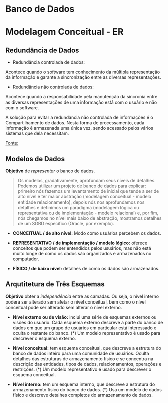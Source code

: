 # Banco de Dados

# Modelagem Conceitual - ER

## Redundância de Dados

* Redundância controlada de dados:

Acontece quando o software tem conhecimento da múltipla representação da informação e garante a sincronização entre as diversas representações.

* Redundância não controlada de dados:

Acontece quando a responsabilidade pela manutenção da sincronia entre as diversas representações de uma informação está com o usuário e não com o software.

A solução para evitar a redundância não controlada de informações é o Compartilhamento de dados. Nesta forma de processamento, cada informação é armazenada uma única vez, sendo acessado pelos vários sistemas que dela necessitam.

[Fonte:](https://docente.ifrn.edu.br/josecunha/disciplinas/banco-de-dados/material-de-aula/introducao-bd)

## Modelos de Dados

**Objetivo** de *representar* o banco de dados. 

> Os modelos, gradativamente, aprofundam seus níveis de detalhes. Podemos utilizar um projeto de banco de dados para explicar: primeiro nós fazemos um levantamento de inicial que tende a ser de alto nível e ter maior abstração (modelagem conceitual - modelo entidade relacionamento), depois nós nos aprofundamos nos detalhes e definimos um paradigma (modelagem lógica ou representativa ou de implementação - modelo relacional) e, por fim, nós chegamos no nível mais baixo de abstração, mostramos detalhes de um SGBD específico (Oracle, por exemplo).

* **CONCEITUAL / de alto nível:** 
Modo como usuários percebem os dados.

* **REPRESENTATIVO / de implementação / modelo lógico:** 
oferece conceitos que podem ser entendidos pelos usuários, 
mas não está muito longe de como os dados são organizados e armazenados no computador.

* **FÍSICO / de baixo nível:**
detalhes de como os dados são armazenados.

## Arqutitetura de Três Esquemas

**Objetivo** obter a *independência* entre as camadas. Ou seja, o nível interno poderá ser alterado sem afetar o nível conceitual, bem como o nível conceitual pode ser alterado sem alterar o nível externo.


* **Nível externo ou de visão:** 
inclui uma série de esquemas externos ou visões do usuário. Cada esquema externo descreve a parte do banco de dados em que um grupo de usuários em particular está interessado e oculta o restante do banco. 
(*) Um modelo representativo é usado para descrever o esquema externo.

* **Nível conceitual:** 
tem esquema conceitual, que descreve a estrutura do banco de dados inteiro para uma comunidade de usuários. Oculta detalhes das estruturas de armazenamento físico e se concentra na descrição das entidades, tipos de dados, relacionamentos, operações e restrições.
(*) Um modelo representativo é usado para descrever o esquema conceitual.

* **Nível interno:** 
tem um esquema interno, que descreve a estrutura do armazenamento físico do banco de dados. 
(*) Usa um modelo de dados físico e descreve detalhes completos do armazenamento de dados.